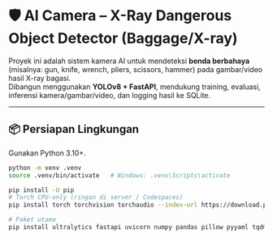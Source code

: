 # 🛡️ AI Camera – X-Ray Dangerous Object Detector (Baggage/X-ray)

Proyek ini adalah sistem kamera AI untuk mendeteksi **benda berbahaya** (misalnya: gun, knife, wrench, pliers, scissors, hammer) pada gambar/video hasil X-ray bagasi.  
Dibangun menggunakan **YOLOv8 + FastAPI**, mendukung training, evaluasi, inferensi kamera/gambar/video, dan logging hasil ke SQLite.

---

## 📦 Persiapan Lingkungan

Gunakan Python 3.10+.

```bash
python -m venv .venv
source .venv/bin/activate   # Windows: .venv\Scripts\activate

pip install -U pip
# Torch CPU-only (ringan di server / Codespaces)
pip install torch torchvision torchaudio --index-url https://download.pytorch.org/whl/cpu

# Paket utama
pip install ultralytics fastapi uvicorn numpy pandas pillow pyyaml tqdm opencv-python-headless
